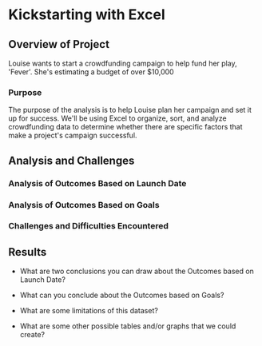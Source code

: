 # Kickstarting with Excel

## Overview of Project
Louise wants to start a crowdfunding campaign to help fund her play, 'Fever'.
She's estimating a budget of over $10,000

### Purpose
The purpose of the analysis is to help Louise plan her campaign and set it up for success.
We'll be using Excel to organize, sort, and analyze crowdfunding data to determine whether there are specific factors that make a project's campaign successful.

## Analysis and Challenges

### Analysis of Outcomes Based on Launch Date

### Analysis of Outcomes Based on Goals

### Challenges and Difficulties Encountered

## Results

- What are two conclusions you can draw about the Outcomes based on Launch Date?

- What can you conclude about the Outcomes based on Goals?

- What are some limitations of this dataset?

- What are some other possible tables and/or graphs that we could create?
